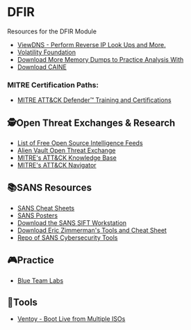 # DFIR
Resources for the DFIR Module

<ul>
    <li><a href="https://viewdns.info/">ViewDNS - Perform Reverse IP Look Ups and More.</a></li>
    <li><a href="https://www.volatilityfoundation.org/">Volatility Foundation</a></li>
    <li><a href="https://github.com/volatilityfoundation/volatility/wiki/Memory-Samples">Download More Memory Dumps to Practice Analysis With</a></li>
    <li><a href="https://www.caine-live.net/">Download CAINE</a></li>
</ul>


### MITRE Certification Paths:
<ul>
    <li><a href="https://mad.mitre-engenuity.org/">MITRE ATT&CK Defender™ Training and Certifications</a></li>
</ul>

## :detective:Open Threat Exchanges & Research

<ul>
    <li><a href="https://socradar.io/the-ultimate-list-of-free-and-open-source-threat-intelligence-feeds/">List of Free Open Source Intelligence Feeds</a></li>
    <li><a href="https://otx.alienvault.com/">Alien Vault Open Threat Exchange</a></li>
    <li><a href="https://attack.mitre.org/">MITRE's ATT&CK Knowledge Base</a></li>
    <li><a href="https://mitre-attack.github.io/attack-navigator/">MITRE's ATT&CK Navigator</a></li>
</ul>


## :books:SANS Resources

<ul>
    <li><a href="https://www.sans.org/blog/the-ultimate-list-of-sans-cheat-sheets/">SANS Cheat Sheets</a></li>
    <li><a href="https://www.sans.org/posters/">SANS Posters</a></li>
    <li><a href="https://www.sans.org/tools/sift-workstation/">Download the SANS SIFT Workstation</a></li>
    <li><a href="https://www.sans.org/tools/ez-tools/">Download Eric Zimmerman's Tools and Cheat Sheet</a></li>
    <li><a href="https://www.sans.org/tools/">Repo of SANS Cybersecurity Tools</a></li>
</ul>

## :video_game:Practice

<ul>
    <li><a href="https://blueteamlabs.online">Blue Team Labs</a></li>
</ul>


## :hammer:Tools

<ul>
    <li><a href="https://www.ventoy.net/en/index.html">Ventoy - Boot Live from Multiple ISOs</a></li>
</ul>
